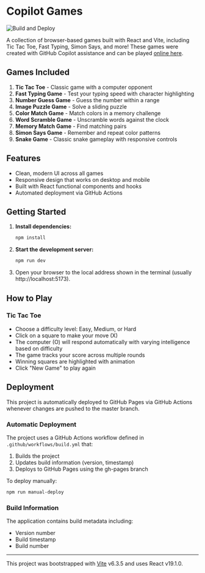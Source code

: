 # Copilot Games

![Build and Deploy](https://github.com/kgptapps/gptgames/actions/workflows/build.yml/badge.svg)

A collection of browser-based games built with React and Vite, including Tic Tac Toe, Fast Typing, Simon Says, and more! These games were created with GitHub Copilot assistance and can be played [online here](https://kgptapps.github.io/gptgames/?v=0.1.0).

## Games Included

1. **Tic Tac Toe** - Classic game with a computer opponent
2. **Fast Typing Game** - Test your typing speed with character highlighting
3. **Number Guess Game** - Guess the number within a range
4. **Image Puzzle Game** - Solve a sliding puzzle
5. **Color Match Game** - Match colors in a memory challenge
6. **Word Scramble Game** - Unscramble words against the clock
7. **Memory Match Game** - Find matching pairs
8. **Simon Says Game** - Remember and repeat color patterns
9. **Snake Game** - Classic snake gameplay with responsive controls

## Features
- Clean, modern UI across all games
- Responsive design that works on desktop and mobile
- Built with React functional components and hooks
- Automated deployment via GitHub Actions

## Getting Started

1. **Install dependencies:**
   ```bash
   npm install
   ```
2. **Start the development server:**
   ```bash
   npm run dev
   ```
3. Open your browser to the local address shown in the terminal (usually http://localhost:5173).

## How to Play

### Tic Tac Toe
- Choose a difficulty level: Easy, Medium, or Hard
- Click on a square to make your move (X)
- The computer (O) will respond automatically with varying intelligence based on difficulty
- The game tracks your score across multiple rounds
- Winning squares are highlighted with animation
- Click "New Game" to play again

## Deployment

This project is automatically deployed to GitHub Pages via GitHub Actions whenever changes are pushed to the master branch.

### Automatic Deployment
The project uses a GitHub Actions workflow defined in `.github/workflows/build.yml` that:
1. Builds the project
2. Updates build information (version, timestamp)
3. Deploys to GitHub Pages using the gh-pages branch

To deploy manually:
```bash
npm run manual-deploy
```

### Build Information
The application contains build metadata including:
- Version number
- Build timestamp
- Build number

---

This project was bootstrapped with [Vite](https://vitejs.dev/) v6.3.5 and uses React v19.1.0.
